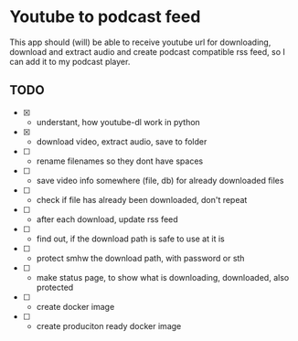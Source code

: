 # Youtube to podcast feed

This app should (will) be able to receive youtube url for downloading, download and extract audio and create podcast compatible rss feed, so I can add it to my podcast player.

## TODO

- [x] - understant, how youtube-dl work in python
- [x] - download video, extract audio, save to folder
- [ ] - rename filenames so they dont have spaces
- [ ] - save video info somewhere (file, db) for already downloaded files
- [ ] - check if file has already been downloaded, don't repeat
- [ ] - after each download, update rss feed
- [ ] - find out, if the download path is safe to use at it is
- [ ] - protect smhw the download path, with password or sth
- [ ] - make status page, to show what is downloading, downloaded, also protected
- [ ] - create docker image
- [ ] - create produciton ready docker image